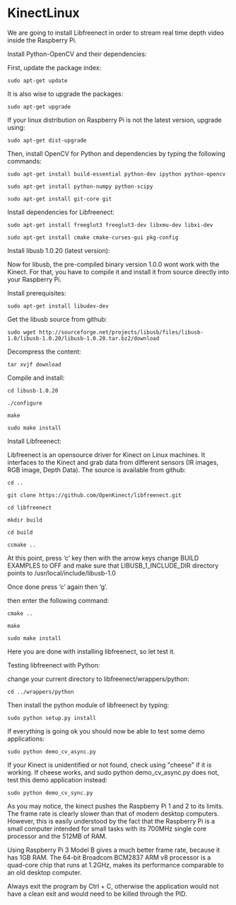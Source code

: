 KinectLinux
===========

We are going to install Libfreenect in order to stream real time depth video inside the Raspberry Pi.


Install Python-OpenCV and their dependencies:

First, update the package index:

    sudo apt-get update
    
It is also wise to upgrade the packages:
    
    sudo apt-get upgrade
    
If your linux distribution on Raspberry Pi is not the latest version, upgrade using:
    
    sudo apt-get dist-upgrade

Then, install OpenCV for Python and dependencies by typing the following commands:

    sudo apt-get install build-essential python-dev ipython python-opencv

    sudo apt-get install python-numpy python-scipy

    sudo apt-get install git-core git

Install dependencies for Libfreenect:

    sudo apt-get install freeglut3 freeglut3-dev libxmu-dev libxi-dev

    sudo apt-get install cmake cmake-curses-gui pkg-config

Install libusb 1.0.20 (latest version):

Now for libusb, the pre-compiled binary version 1.0.0 wont work with the Kinect. For that, you have to compile it and install it from source directly into your Raspberry Pi.

Install prerequisites:

    sudo apt-get install libudev-dev

Get the libusb source from github:

    sudo wget http://sourceforge.net/projects/libusb/files/libusb-1.0/libusb-1.0.20/libusb-1.0.20.tar.bz2/download

Decompress the content:

    tar xvjf download

Compile and install:

    cd libusb-1.0.20

    ./configure

    make

    sudo make install

Install Libfreenect:

Libfreenect is an opensource driver for Kinect on Linux machines. It interfaces to the Kinect and grab data from different sensors (IR images, RGB image, Depth Data). The source is available from github:

    cd ..

    git clone https://github.com/OpenKinect/libfreenect.git

    cd libfreenect

    mkdir build

    cd build

    ccmake ..

At this point, press ‘c’ key then with the arrow keys change BUILD EXAMPLES to OFF and make sure that LIBUSB_1_INCLUDE_DIR directory points to  /usr/local/include/libusb-1.0

Once done press ‘c’ again then ‘g’.

then enter the following command:

    cmake ..

    make

    sudo make install

Here you are done with installing libfreenect, so let test it.

Testing libfreenect with Python:

change your current directory to libfreenect/wrappers/python:

    cd ../wrappers/python

Then install the python module of libfreenect by typing:

    sudo python setup.py install

If everything is going ok you should now be able to test some demo applications:

    sudo python demo_cv_async.py

If your Kinect is unidentified or not found, check using "cheese" if it is working. If cheese works, and sudo python demo_cv_async.py does not, test this demo application instead:

    sudo python demo_cv_sync.py

As you may notice, the kinect pushes the Raspberry Pi 1 and 2 to its limits. The frame rate is clearly slower than that of modern desktop computers. However, this is easily understood by the fact that the Raspberry Pi is a small computer intended for small tasks with its 700MHz single core processor and the 512MB of RAM.

Using Raspberry Pi 3 Model B gives a much better frame rate, because it has 1GB RAM. The 64-bit Broadcom BCM2837 ARM v8 processor is a quad-core chip that runs at 1.2GHz, makes its performance comparable to an old desktop computer.

Always exit the program by Ctrl + C, otherwise the application would not have a clean exit and would need to be killed through the PID.
